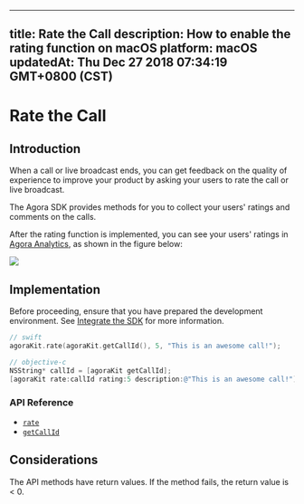 
---
title: Rate the Call
description: How to enable the rating function on macOS
platform: macOS
updatedAt: Thu Dec 27 2018 07:34:19 GMT+0800 (CST)
---
# Rate the Call
## Introduction

When a call or live broadcast ends, you can get feedback on the quality of experience to improve your product by asking your users to rate the call or live broadcast.

The Agora SDK provides methods for you to collect your users' ratings and comments on the calls.

After the rating function is implemented, you can see your users' ratings in [Agora Analytics](../../en/Voice/aa_guide.md), as shown in the figure below:

![](https://web-cdn.agora.io/docs-files/1545801217929)

## Implementation
Before proceeding, ensure that you have prepared the development environment. See [Integrate the SDK](../../en/Voice/mac_video.md) for more information.

```swift
// swift
agoraKit.rate(agoraKit.getCallId(), 5, "This is an awesome call!");
```

```objective-c
// objective-c
NSString* callId = [agoraKit getCallId];
[agoraKit rate:callId rating:5 description:@"This is an awesome call!"]; 
```

### API Reference

- [`rate`](https://docs.agora.io/en/Voice/API%20Reference/oc/Classes/AgoraRtcEngineKit.html#//api/name/rate:rating:description:)
- [`getCallId`](https://docs.agora.io/en/Voice/API%20Reference/oc/Classes/AgoraRtcEngineKit.html#//api/name/getCallId)

## Considerations

The API methods have return values. If the method fails, the return value is < 0.
